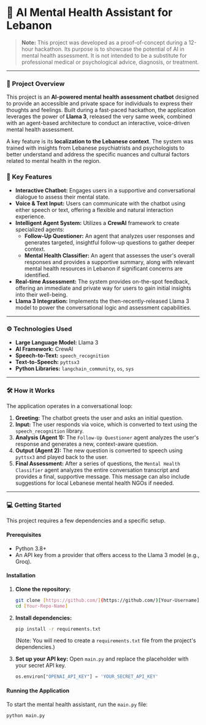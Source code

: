 # 🧠 AI Mental Health Assistant for Lebanon



> **Note:** This project was developed as a proof-of-concept during a 12-hour hackathon. Its purpose is to showcase the potential of AI in mental health assessment. It is not intended to be a substitute for professional medical or psychological advice, diagnosis, or treatment.

---

### 🌟 Project Overview

This project is an **AI-powered mental health assessment chatbot** designed to provide an accessible and private space for individuals to express their thoughts and feelings. Built during a fast-paced hackathon, the application leverages the power of **Llama 3**, released the very same week, combined with an agent-based architecture to conduct an interactive, voice-driven mental health assessment.

A key feature is its **localization to the Lebanese context**. The system was trained with insights from Lebanese psychiatrists and psychologists to better understand and address the specific nuances and cultural factors related to mental health in the region.

### 🚀 Key Features

* **Interactive Chatbot:** Engages users in a supportive and conversational dialogue to assess their mental state.
* **Voice & Text Input:** Users can communicate with the chatbot using either speech or text, offering a flexible and natural interaction experience.
* **Intelligent Agent System:** Utilizes a **CrewAI** framework to create specialized agents:
    * **Follow-Up Questioner:** An agent that analyzes user responses and generates targeted, insightful follow-up questions to gather deeper context.
    * **Mental Health Classifier:** An agent that assesses the user's overall responses and provides a supportive summary, along with relevant mental health resources in Lebanon if significant concerns are identified.
* **Real-time Assessment:** The system provides on-the-spot feedback, offering an immediate and private way for users to gain initial insights into their well-being.
* **Llama 3 Integration:** Implements the then-recently-released Llama 3 model to power the conversational logic and assessment capabilities.

---

### ⚙️ Technologies Used

* **Large Language Model:** Llama 3
* **AI Framework:** CrewAI
* **Speech-to-Text:** `speech_recognition`
* **Text-to-Speech:** `pyttsx3`
* **Python Libraries:** `langchain_community`, `os`, `sys`

---

### 🛠️ How it Works

The application operates in a conversational loop:

1.  **Greeting:** The chatbot greets the user and asks an initial question.
2.  **Input:** The user responds via voice, which is converted to text using the `speech_recognition` library.
3.  **Analysis (Agent 1):** The `Follow-Up Questioner` agent analyzes the user's response and generates a new, context-aware question.
4.  **Output (Agent 2):** The new question is converted to speech using `pyttsx3` and played back to the user.
5.  **Final Assessment:** After a series of questions, the `Mental Health Classifier` agent analyzes the entire conversation transcript and provides a final, supportive message. This message can also include suggestions for local Lebanese mental health NGOs if needed.

---

### 💻 Getting Started

This project requires a few dependencies and a specific setup.

#### Prerequisites

* Python 3.8+
* An API key from a provider that offers access to the Llama 3 model (e.g., Groq).

#### Installation

1.  **Clone the repository:**
    ```bash
    git clone [https://github.com/](https://github.com/)[Your-Username]/[Your-Repo-Name].git
    cd [Your-Repo-Name]
    ```

2.  **Install dependencies:**
    ```bash
    pip install -r requirements.txt
    ```
    (Note: You will need to create a `requirements.txt` file from the project's dependencies.)

3.  **Set up your API key:**
    Open `main.py` and replace the placeholder with your secret API key.
    ```python
    os.environ["OPENAI_API_KEY"] = 'YOUR_SECRET_API_KEY'
    ```

#### Running the Application

To start the mental health assistant, run the `main.py` file:
```bash
python main.py
